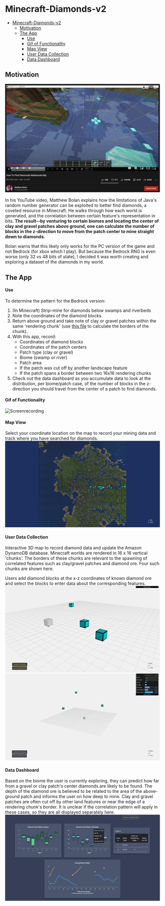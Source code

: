 # Minecraft-Diamonds-v2

- [Minecraft-Diamonds-v2](#minecraft-diamonds-v2)
  * [Motivation](#motivation)
  * [The App](#the-app)
      - [Use](#use)
      - [Gif of Functionality](#gif-of-functionality)
      - [Map View](#map-view)
      - [User Data Collection](#user-data-collection)
      - [Data Dashboard](#data-dashboard)
  

## Motivation

[![og](https://github.com/JordanPCF/Minecraft-Diamonds-v2/blob/main/assets/og_video_screenshot.png)](https://www.youtube.com/watch?v=5Icj5TNmBUI&t=160s&ab_channel=MatthewBolan)

In his YouTube video, Matthew Bolan explains how the limitations of Java's random number generator can be exploited to better find diamonds, a coveted resource in Minecraft. He walks through how each world is generated, and the correlation between certain feature's representation in bits. __The result--by venturing to certain biomes and locating the center of clay and gravel patches above ground, one can calculate the number of blocks in the z-direction to move from the patch center to  mine straight down to diamonds.__ 

Bolan warns that this likely only works for the PC version of the game and not Bedrock (for xbox which I play). But because the Bedrock RNG is even worse (only 32 vs 48 bits of state), I decided it was worth creating and exploring a dataset of the diamonds in my world. 



## The App

#### Use
To determine the pattern for the Bedrock version:

1. (In Minecraft) Strip-mine for diamonds below swamps and riverbeds
2. Note the coordinates of the diamond blocks.
3. Return above ground and take note of clay or gravel patches within the same 'rendering chunk' (use [this file](https://github.com/JordanPCF/Minecraft-Diamonds-v2/blob/main/tests/chunkBoundaries.py) to calculate the borders of the chunk).
4. With this app, record:
    - Coordinates of diamond blocks
    - Coordinates of the patch centers
    - Patch type (clay or gravel)
    - Biome (swamp or river)
    - Patch area
    - If the patch was cut off by another landscape feature
    - If the patch spans a border between two 16x16 rendering chunks
5. Check out the data dashboard as you accumulate data to look at the distribution, per biome/patch case, of the number of blocks in the z-direction you should travel from the center of a patch to find diamonds. 


#### Gif of Functionality
![Screenrecording](https://github.com/JordanPCF/Minecraft-Diamonds-v2/blob/main/assets/site_screencap.gif "App Functionality")

#### Map View 

Select your coordinate location on the map to record your mining data and track where you have searched for diamonds.
![map](https://github.com/JordanPCF/Minecraft-Diamonds-v2/blob/main/assets/map_screenshot2.png)

#### User Data Collection

Interactive 3D map to record diamond data and update the Amazon DynamoDB database. Minecraft worlds are rendered in 16 x 16 vertical 'chunks'. The borders of these chunks are relevant to the spawning of correlated features such as clay/gravel patches and diamond ore. Four such chunks are shown here.

Users add diamond blocks at the x-z coordinates of known diamond ore and select the blocks to enter data about the corresponding features.
![drawing](https://github.com/JordanPCF/Minecraft-Diamonds-v2/blob/main/assets/drawing_blocks2.png)
![world](https://github.com/JordanPCF/Minecraft-Diamonds-v2/blob/main/assets/3d_user_data_entry_screenshot.png)

#### Data Dashboard
Based on the biome the user is currently exploring, they can predict how far from a gravel or clay patch's center diamonds are likely to be found. The depth of the diamond ore is believed to be related to the area of the above-ground patch and informs the user on how deep to mine. Clay and gravel patches are often cut off by other land features or near the edge of a rendering chunk's border. It is unclear if the correlation pattern will apply in these cases, so they are all displayed separately here. 
![dashboard](https://github.com/JordanPCF/Minecraft-Diamonds-v2/blob/main/assets/data_dashboard_screenshot.png)

